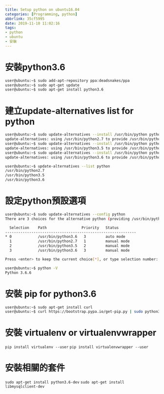 ```yaml
---
title: Setup python on ubuntu16.04
categories: [Programming, python]
abbrlink: 35cf5995
date: 2019-11-10 11:02:16
tags: 
- python
- ubuntu
- 安裝
---
```

# 安裝python3.6
```sh
user@ubuntu:~$ sudo add-apt-repository ppa:deadsnakes/ppa  
user@ubuntu:~$ sudo apt-get update  
user@ubuntu:~$ sudo apt-get install python3.6  
```

# 建立update-alternatives list for python

```sh
user@ubuntu:~$ sudo update-alternatives --install /usr/bin/python python /usr/bin/python2.7 1
update-alternatives: using /usr/bin/python2.7 to provide /usr/bin/python (python) in auto mode
user@ubuntu:~$ sudo update-alternatives --install /usr/bin/python python /usr/bin/python3.5 2
update-alternatives: using /usr/bin/python3.5 to provide /usr/bin/python (python) in auto mode
user@ubuntu:~$ sudo update-alternatives --install /usr/bin/python python /usr/bin/python3.6 3
update-alternatives: using /usr/bin/python3.6 to provide /usr/bin/python (python) in auto mode

user@ubuntu:~$ update-alternatives --list python
/usr/bin/python2.7
/usr/bin/python3.5
/usr/bin/python3.6
```

# 設定python預設選項
```sh
user@ubuntu:~$ sudo update-alternatives --config python
There are 3 choices for the alternative python (providing /usr/bin/python).

  Selection    Path                Priority   Status
------------------------------------------------------------
* 0            /usr/bin/python3.6   3         auto mode
  1            /usr/bin/python2.7   1         manual mode
  2            /usr/bin/python3.5   2         manual mode
  3            /usr/bin/python3.6   3         manual mode

Press <enter> to keep the current choice[*], or type selection number: 3

user@ubuntu:~$ python -V
Python 3.6.6
```

# 安裝 pip for python3.6
```sh
user@ubuntu:~$ sudo apt-get install curl
user@ubuntu:~$ curl https://bootstrap.pypa.io/get-pip.py | sudo python3.6
```

# 安裝 virtualenv or virtualenvwrapper
`pip install virtualenv --user`
`pip install virtualenvwrapper --user`

# 安裝相關的套件
`sudo apt-get install python3.6-dev`
`sudo apt-get install libmysqlclient-dev`